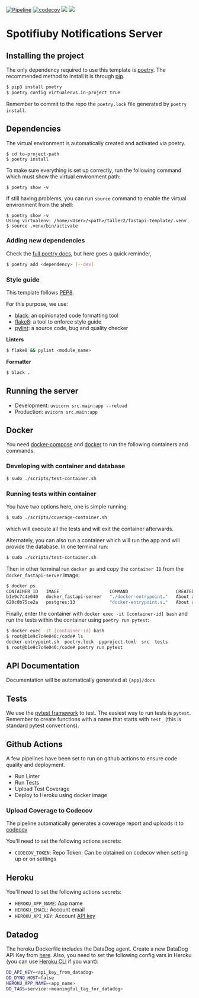 [![Pipeline](https://github.com/taller2-grupo5-rostov-1c2022/notifs-server/actions/workflows/pipeline.yml/badge.svg)](https://github.com/taller2-grupo5-rostov-1c2022/notifs-server/actions/workflows/pipeline.yml)
[![codecov](https://codecov.io/gh/taller2-grupo5-rostov-1c2022/notifs-server/branch/master/graph/badge.svg?token=3W7hfzcjZ7)](https://codecov.io/gh/taller2-grupo5-rostov-1c2022/notifs-server)
[![](https://img.shields.io/badge/python-3.9-blue.svg)](https://www.python.org/downloads/)
[![](https://img.shields.io/badge/docs-fastapi-blue.svg)](https://fastapi.tiangolo.com/)


# Spotifiuby Notifications Server


## Installing the project

The only dependency required to use this template is [poetry](https://python-poetry.org). The recommended method to install it is through [pip](https://pypi.org/project/pip/).

```bash
$ pip3 install poetry
$ poetry config virtualenvs.in-project true
```

Remember to commit to the repo the `poetry.lock` file generated by `poetry install`.


## Dependencies

The virtual environment is automatically created and activated via poetry.

```
$ cd to-project-path
$ poetry install
```

To make sure everything is set up correctly, run the following command which must show the virtual environment path:

```
$ poetry show -v
```

If still having problems, you can run `source` command to enable the virtual environment from the shell:

```
$ poetry show -v
Using virtualenv: /home/<User>/<path>/taller2/fastapi-template/.venv
$ source .venv/bin/activate
```

### Adding new dependencies

Check the [full poetry docs](https://python-poetry.org/docs/cli/), but here goes a quick reminder,

```bash
$ poetry add <dependency> [--dev]
```

### Style guide

This template follows [PEP8](https://www.python.org/dev/peps/pep-0008/).

For this purpose, we use:

- [black](https://github.com/psf/black): an opinionated code formatting tool
- [flake8](https://github.com/PyCQA/flake8): a tool to enforce style guide
- [pylint](https://github.com/PyCQA/pylint): a source code, bug and quality checker

**Linters**

```bash
$ flake8 && pylint <module_name>
```

**Formatter**
```bash
$ black .
```

## Running the server

- Development: `uvicorn src.main:app --reload`
- Production: `uvicorn src.main:app`

## Docker

You need [docker-compose](https://docs.docker.com/compose/) and [docker](https://docs.docker.com/) to run the following containers
and commands.

### Developing with container and database

```bash
$ sudo ./scripts/test-container.sh
```

### Running tests within container

You have two options here, one is simple running:

```bash
$ sudo ./scripts/coverage-container.sh
```

which will execute all the tests and will exit the container afterwards.

Alternately, you can also run a container which will run the app and will provide the database. In one terminal run:

```bash
$ sudo ./scripts/test-container.sh
```

Then in other terminal run `docker ps` and copy the `container ID` from the `docker_fastapi-server` image:

```bash
$ docker ps
CONTAINER ID   IMAGE                   COMMAND                  CREATED              STATUS              PORTS                                       NAMES
b1e9c7c4e040   docker_fastapi-server   "./docker-entrypoint…"   About a minute ago   Up About a minute   0.0.0.0:8082->8082/tcp, :::8082->8082/tcp   docker_fastapi-server_1
620c0b75ce2a   postgres:13             "docker-entrypoint.s…"   About a minute ago   Up About a minute   0.0.0.0:5438->5432/tcp, :::5438->5432/tcp   docker_postgres_1
```

Finally, enter the container with `docker exec -it [container-id] bash` and run the tests within the container using `poetry run pytest`:

```bash
$ docker exec -it [container-id] bash
$ root@b1e9c7c4e040:/code# ls
docker-entrypoint.sh  poetry.lock  pyproject.toml  src  tests
$ root@b1e9c7c4e040:/code# poetry run pytest
```

## API Documentation

Documentation will be automatically generated at `{app}/docs`

## Tests

We use the [pytest framework](https://fastapi.tiangolo.com/tutorial/testing/) to test. The easiest way to run tests is `pytest`.
Remember to create functions with a name that starts with `test_` (this is standard pytest conventions).

## Github Actions

A few pipelines have been set to run on github actions to ensure code quality and deployment.

- Run Linter
- Run Tests
- Upload Test Coverage
- Deploy to Heroku using docker image

### Upload Coverage to Codecov

The pipeline automatically generates a coverage report and uploads it to [codecov](https://about.codecov.io/)

You'll need to set the following actions secrets:

- `CODECOV_TOKEN`: Repo Token. Can be obtained on codecov when setting up or on settings

## Heroku

You'll need to set the following actions secrets:

- `HEROKU_APP_NAME`: App name
- `HEROKU_EMAIL`: Account email
- `HEROKU_API_KEY`: Account [API key](https://dashboard.heroku.com/account)

## Datadog

The heroku Dockerfile includes the DataDog agent.  Create a new DataDog API Key from [here](https://app.datadoghq.com/organization-settings/api-keys).
Also, you need to set the following config vars in Heroku (you can use [Heroku CLI](https://devcenter.heroku.com/articles/heroku-cli) if you want):
```bash
DD_API_KEY=<api_key_from_datadog>
DD_DYNO_HOST=false
HEROKU_APP_NAME=<app_name>
DD_TAGS=service:<meaningful_tag_for_datadog>
```
